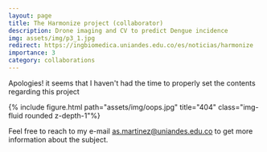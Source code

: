 ```yaml
---
layout: page
title: The Harmonize project (collaborator)
description: Drone imaging and CV to predict Dengue incidence
img: assets/img/p3_1.jpg
redirect: https://ingbiomedica.uniandes.edu.co/es/noticias/harmonize
importance: 3
category: collaborations
---
```

Apologies! it seems that I haven't had the time to properly set the contents
regarding this project

<div class="row">
    <div class="col-sm mt-3 mt-md-0">
        {% include figure.html path="assets/img/oops.jpg" title="404" class="img-fluid rounded z-depth-1"%}
    </div>
</div>


Feel free to reach to my e-mail <a href='mailto:as.martinez@uniandes.edu.co'>as.martinez@uniandes.edu.co</a> to get more
information about the subject.

